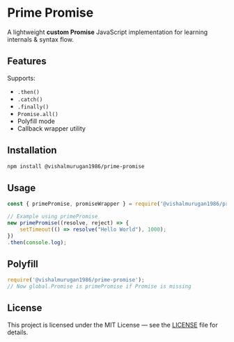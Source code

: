 # Prime Promise

A lightweight **custom Promise** JavaScript implementation for learning internals & syntax flow. 

## Features 
Supports:
- `.then()`
- `.catch()`
- `.finally()`
- `Promise.all()`
- Polyfill mode
- Callback wrapper utility


## Installation

```bash
npm install @vishalmurugan1986/prime-promise
```


## Usage

```js
const { primePromise, promiseWrapper } = require('@vishalmurugan1986/prime-promise');

// Example using primePromise
new primePromise((resolve, reject) => {
    setTimeout(() => resolve("Hello World"), 1000);
})
.then(console.log);
```

## Polyfill

```js
require('@vishalmurugan1986/prime-promise');
// Now global.Promise is primePromise if Promise is missing
```


## License
This project is licensed under the MIT License — see the [LICENSE](LICENSE) file for details.


